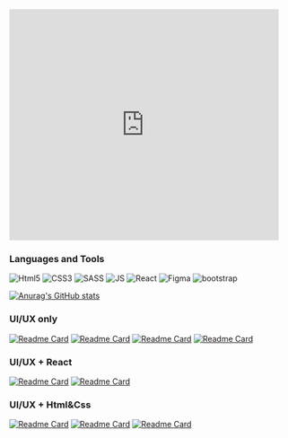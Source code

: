 
<iframe src="https://giphy.com/embed/hVUK7LtvxX6KNYydAb" width="480" height="412" frameBorder="0" class="giphy-embed" allowFullScreen></iframe>


### Languages and Tools
![Html5](https://img.shields.io/badge/-Html5-41AB58?style=for-the-badge&logo=html5&logoColor=ffffff)
![CSS3](https://img.shields.io/badge/-CSS3-41AB58?style=for-the-badge&logo=css3&logoColor=ffffff)
![SASS](https://img.shields.io/badge/-SASS-41AB58?style=for-the-badge&logo=sass&logoColor=ffffff)
![JS](https://img.shields.io/badge/-JavaScript/es6-41AB58?style=for-the-badge&logo=javascript&logoColor=ffffff)
![React](https://img.shields.io/badge/-React+MUI-41AB58?style=for-the-badge&logo=react&logoColor=ffffff)
![Figma](https://img.shields.io/badge/-Figma-41AB58?style=for-the-badge&logo=figma&logoColor=ffffff)
![bootstrap](https://img.shields.io/badge/-bootstrap5-41AB58?style=for-the-badge&logo=bootstrap&logoColor=ffffff)

[![Anurag's GitHub stats](https://github-readme-stats.vercel.app/api?username=yeezysmem&theme=dark)](https://github.com/yeezysmem/github-readme-stats)

### UI/UX only
[![Readme Card](https://github-readme-stats.vercel.app/api/pin/?username=yeezysmem&repo=WebDEFI&theme=dark)](https://github.com/yeezysmem/WebDefi)
[![Readme Card](https://github-readme-stats.vercel.app/api/pin/?username=yeezysmem&repo=CompX-Design&theme=dark)](https://github.com/yeezysmem/CompX-Design)
[![Readme Card](https://github-readme-stats.vercel.app/api/pin/?username=yeezysmem&repo=MedConsult&theme=dark)](https://github.com/yeezysmem/MedConsult)
[![Readme Card](https://github-readme-stats.vercel.app/api/pin/?username=yeezysmem&repo=KateInWebDevLand&theme=dark)](https://github.com/yeezysmem/KateInWebDevLand)

### UI/UX + React

[![Readme Card](https://github-readme-stats.vercel.app/api/pin/?username=yeezysmem&repo=heine-front&theme=dark)](https://github.com/WebDefi/heine-front)
[![Readme Card](https://github-readme-stats.vercel.app/api/pin/?username=WebDefi&repo=compx-gigabyte&theme=dark)](https://github.com/WebDefi/compx-gigabyte)


### UI/UX + Html&Css

[![Readme Card](https://github-readme-stats.vercel.app/api/pin/?username=yeezysmem&repo=crypto&theme=dark)](https://github.com/yeezysmem/crypto)
[![Readme Card](https://github-readme-stats.vercel.app/api/pin/?username=yeezysmem&repo=topAnti&theme=dark)](https://github.com/yeezysmem/topAnti)
[![Readme Card](https://github-readme-stats.vercel.app/api/pin/?username=yeezysmem&repo=MedicLine.io&theme=dark)](https://github.com/yeezysmem/MedicLine.io)





